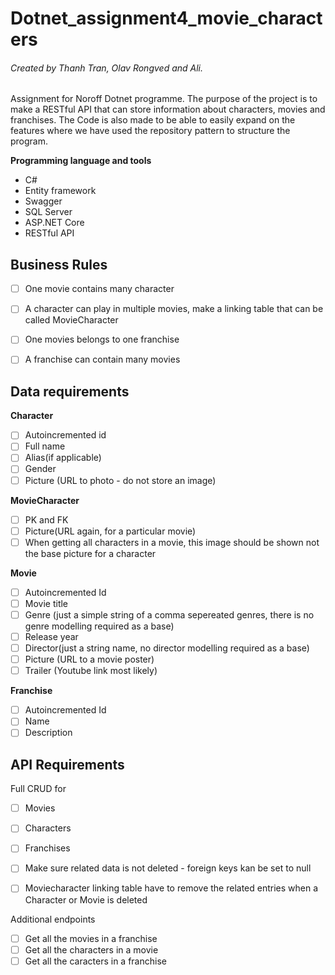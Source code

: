 # Dotnet_assignment4_movie_characters
###### Created by Thanh Tran, Olav Rongved and Ali.

Assignment for Noroff Dotnet programme. The purpose of the project is to make a RESTful API that can store information about characters, movies and franchises.
The Code is also made to be able to easily expand on the features where we have used the repository pattern to structure the program. 

**Programming language and tools**
* C#
* Entity framework
* Swagger
* SQL Server 
* ASP.NET Core
* RESTful API

## Business Rules

- [ ] One movie contains many character
- [ ] A character can play in multiple movies, make a linking table that can be called MovieCharacter 
- [ ] One movies belongs to one franchise
- [ ] A franchise can contain many movies


## Data requirements

**Character**

- [ ] Autoincremented id
- [ ] Full name
- [ ] Alias(if applicable)
- [ ] Gender
- [ ] Picture (URL to photo - do not store an image)

**MovieCharacter**

- [ ] PK and FK 
- [ ] Picture(URL again, for a particular movie)
- [ ] When getting all characters in a movie, this image should be shown not the base picture for a character

**Movie**

- [ ] Autoincremented Id
- [ ] Movie title
- [ ] Genre (just a simple string of a comma sepereated genres, there is no genre modelling required as a base)
- [ ] Release year
- [ ] Director(just a string name, no director modelling required as a base)
- [ ] Picture (URL to a movie poster)
- [ ] Trailer (Youtube link most likely)

**Franchise**

- [ ] Autoincremented Id
- [ ] Name
- [ ] Description

## API Requirements

Full CRUD for
- [ ] Movies
- [ ] Characters
- [ ] Franchises

- [ ] Make sure related data is not deleted - foreign keys kan be set to null
- [ ] Moviecharacter linking table have to remove the related entries when a Character or Movie is deleted

Additional endpoints 
- [ ] Get all the movies in a franchise
- [ ] Get all the characters in a movie
- [ ] Get all the caracters in a franchise 